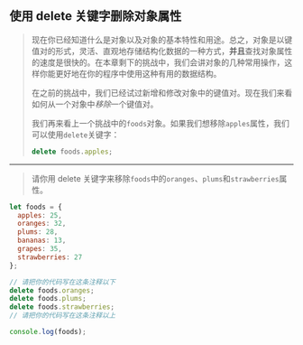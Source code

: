 ## 使用 delete 关键字删除对象属性

> 现在你已经知道什么是对象以及对象的基本特性和用途。总之，对象是以键值对的形式，灵活、直观地存储结构化数据的一种方式，**并且**查找对象属性的速度是很快的。在本章剩下的挑战中，我们会讲对象的几种常用操作，这样你能更好地在你的程序中使用这种有用的数据结构。
>
> 在之前的挑战中，我们已经试过新增和修改对象中的键值对。现在我们来看如何从一个对象中*移除*一个键值对。
>
> 我们再来看上一个挑战中的`foods`对象。如果我们想移除`apples`属性，我们可以使用`delete`关键字：
>
> ```js
> delete foods.apples;
> ```

---

> 请你用 delete 关键字来移除`foods`中的`oranges`、`plums`和`strawberries`属性。

```js
let foods = {
  apples: 25,
  oranges: 32,
  plums: 28,
  bananas: 13,
  grapes: 35,
  strawberries: 27
};

// 请把你的代码写在这条注释以下
delete foods.oranges;
delete foods.plums;
delete foods.strawberries;
// 请把你的代码写在这条注释以上

console.log(foods);
```


